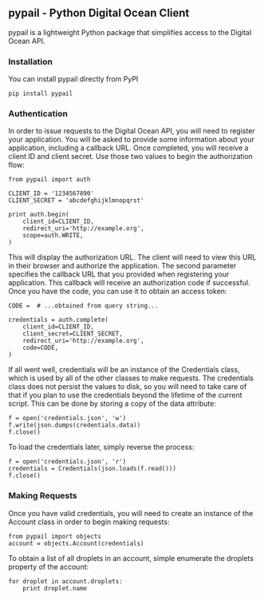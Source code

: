 ## pypail - Python Digital Ocean Client

pypail is a lightweight Python package that simplifies access to the Digital Ocean API.

### Installation

You can install pypail directly from PyPI

    pip install pypail

### Authentication

In order to issue requests to the Digital Ocean API, you will need to register your application. You will be asked to provide some information about your application, including a callback URL. Once completed, you will receive a client ID and client secret. Use those two values to begin the authorization flow:

    from pypail import auth

    CLIENT_ID = '1234567890'
    CLIENT_SECRET = 'abcdefghijklmnopqrst'

    print auth.begin(
        client_id=CLIENT_ID,
        redirect_uri='http://example.org',
        scope=auth.WRITE,
    )

This will display the authorization URL. The client will need to view this URL in their browser and authorize the application. The second parameter specifies the callback URL that you provided when registering your application. This callback will receive an authorization code if successful. Once you have the code, you can use it to obtain an access token:

    CODE =  # ...obtained from query string...

    credentials = auth.complete(
        client_id=CLIENT_ID,
        client_secret=CLIENT_SECRET,
        redirect_uri='http://example.org',
        code=CODE,
    )

If all went well, credentials will be an instance of the Credentials class, which is used by all of the other classes to make requests. The credentials class does not persist the values to disk, so you will need to take care of that if you plan to use the credentials beyond the lifetime of the current script. This can be done by storing a copy of the data attribute:

    f = open('credentials.json', 'w')
    f.write(json.dumps(credentials.data))
    f.close()

To load the credentials later, simply reverse the process:

    f = open('credentials.json', 'r')
    credentials = Credentials(json.loads(f.read()))
    f.close()

### Making Requests

Once you have valid credentials, you will need to create an instance of the Account class in order to begin making requests:

    from pypail import objects
    account = objects.Account(credentials)

To obtain a list of all droplets in an account, simple enumerate the droplets property of the account:

    for droplet in account.droplets:
        print droplet.name
